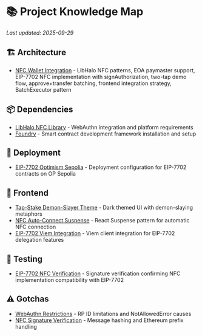 # 📚 Project Knowledge Map

*Last updated: 2025-09-29*

## 🏗️ Architecture
- [NFC Wallet Integration](architecture/nfc-wallet-integration.md) - LibHalo NFC patterns, EOA paymaster support, EIP-7702 NFC implementation with signAuthorization, two-tap demo flow, approve+transfer batching, frontend integration strategy, BatchExecutor pattern

## 📦 Dependencies
- [LibHalo NFC Library](dependencies/libhalo.md) - WebAuthn integration and platform requirements
- [Foundry](dependencies/foundry.md) - Smart contract development framework installation and setup

## 🚀 Deployment
- [EIP-7702 Optimism Sepolia](deployment/eip-7702-optimism-sepolia.md) - Deployment configuration for EIP-7702 contracts on OP Sepolia

## 🎨 Frontend
- [Tap-Stake Demon-Slayer Theme](frontend/tap-stake-demon-slayer-theme.md) - Dark themed UI with demon-slaying metaphors
- [NFC Auto-Connect Suspense](frontend/nfc-auto-connect-suspense.md) - React Suspense pattern for automatic NFC connection
- [EIP-7702 Viem Integration](frontend/eip-7702-viem-integration.md) - Viem client integration for EIP-7702 delegation features

## 🧪 Testing
- [EIP-7702 NFC Verification](testing/eip-7702-nfc-verification.md) - Signature verification confirming NFC implementation compatibility with EIP-7702

## ⚠️ Gotchas
- [WebAuthn Restrictions](gotchas/webauthn-restrictions.md) - RP ID limitations and NotAllowedError causes
- [NFC Signature Verification](gotchas/nfc-signature-verification.md) - Message hashing and Ethereum prefix handling